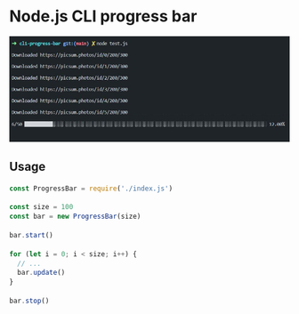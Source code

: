 # Node.js CLI progress bar

<p align="center">
  <img src="sample.jpg" />
</p>

## Usage

```js
const ProgressBar = require('./index.js')

const size = 100
const bar = new ProgressBar(size)

bar.start()

for (let i = 0; i < size; i++) {
  // ...
  bar.update()
}

bar.stop()
```

